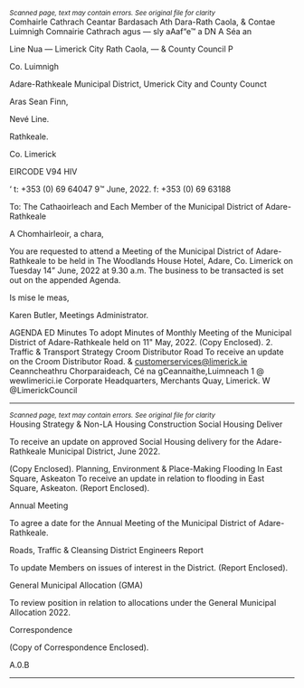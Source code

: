 *<small>Scanned page, text may contain errors. See original file for clarity</small>*  
Comhairle Cathrach Ceantar Bardasach Ath Dara-Rath Caola,
& Contae Luimnigh Comnairie Cathrach agus — sly
aAaf“e™ a DN A Séa an

Line Nua
— Limerick City Rath Caola,
— & County Council P

Co. Luimnigh

Adare-Rathkeale Municipal District,
Umerick City and County Counct

Aras Sean Finn,

Nevé Line.

Rathkeale.

Co. Limerick

EIRCODE V94 HIV

‘ t: +353 (0) 69 64047
9™ June, 2022. f: +353 (0) 69 63188

To: The Cathaoirleach and Each Member of the Municipal District of Adare-Rathkeale

A Chomhairleoir, a chara,

You are requested to attend a Meeting of the Municipal District of Adare-Rathkeale to be held in
The Woodlands House Hotel, Adare, Co. Limerick on Tuesday 14” June, 2022 at 9.30 a.m. The
business to be transacted is set out on the appended Agenda.

Is mise le meas,

Karen Butler,
Meetings Administrator.

AGENDA
ED Minutes
To adopt Minutes of Monthly Meeting of the Municipal District of Adare-Rathkeale held on
11" May, 2022.
(Copy Enclosed).
2. Traffic & Transport Strategy
Croom Distributor Road
To receive an update on the Croom Distributor Road.
& customerservices@limerick.ie
Ceanncheathru Chorparaideach, Cé na gCeannaithe,Luimneach 1 @ wewlimerici.ie
Corporate Headquarters, Merchants Quay, Limerick. W @LimerickCouncil

---
*<small>Scanned page, text may contain errors. See original file for clarity</small>*  
Housing Strategy & Non-LA Housing Construction
Social Housing Deliver

To receive an update on approved Social Housing delivery for the Adare-Rathkeale
Municipal District, June 2022.

(Copy Enclosed).
Planning, Environment & Place-Making
Flooding In East Square, Askeaton
To receive an update in relation to flooding in East Square, Askeaton.
(Report Enclosed).

Annual Meeting

To agree a date for the Annual Meeting of the Municipal District of Adare-Rathkeale.

Roads, Traffic & Cleansing
District Engineers Report

To update Members on issues of interest in the District.
(Report Enclosed).

General Municipal Allocation (GMA)

To review position in relation to allocations under the General Municipal Allocation 2022.

Correspondence

(Copy of Correspondence Enclosed).

A.0.B

---
